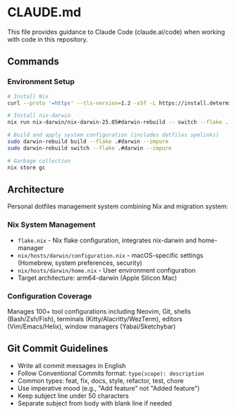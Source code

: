 # CLAUDE.md

This file provides guidance to Claude Code (claude.ai/code) when working with code in this repository.

## Commands

### Environment Setup

```bash
# Install Nix
curl --proto '=https' --tls-version=1.2 -sSf -L https://install.determinate.systems/nix | sh -s -- install

# Install nix-darwin
nix run nix-darwin/nix-darwin-25.05#darwin-rebuild -- switch --flake .

# Build and apply system configuration (includes dotfiles symlinks)
sudo darwin-rebuild build --flake .#darwin --impure
sudo darwin-rebuild switch --flake .#darwin --impure

# Garbage collection
nix store gc
```

## Architecture

Personal dotfiles management system combining Nix and migration system:

### Nix System Management

- `flake.nix` - Nix flake configuration, integrates nix-darwin and home-manager
- `nix/hosts/darwin/configuration.nix` - macOS-specific settings (Homebrew, system preferences, security)
- `nix/hosts/darwin/home.nix` - User environment configuration
- Target architecture: arm64-darwin (Apple Silicon Mac)

### Configuration Coverage

Manages 100+ tool configurations including Neovim, Git, shells (Bash/Zsh/Fish), terminals (Kitty/Alacritty/WezTerm), editors (Vim/Emacs/Helix), window managers (Yabai/Sketchybar)

## Git Commit Guidelines

- Write all commit messages in English
- Follow Conventional Commits format: `type(scope): description`
- Common types: feat, fix, docs, style, refactor, test, chore
- Use imperative mood (e.g., "Add feature" not "Added feature")
- Keep subject line under 50 characters
- Separate subject from body with blank line if needed
